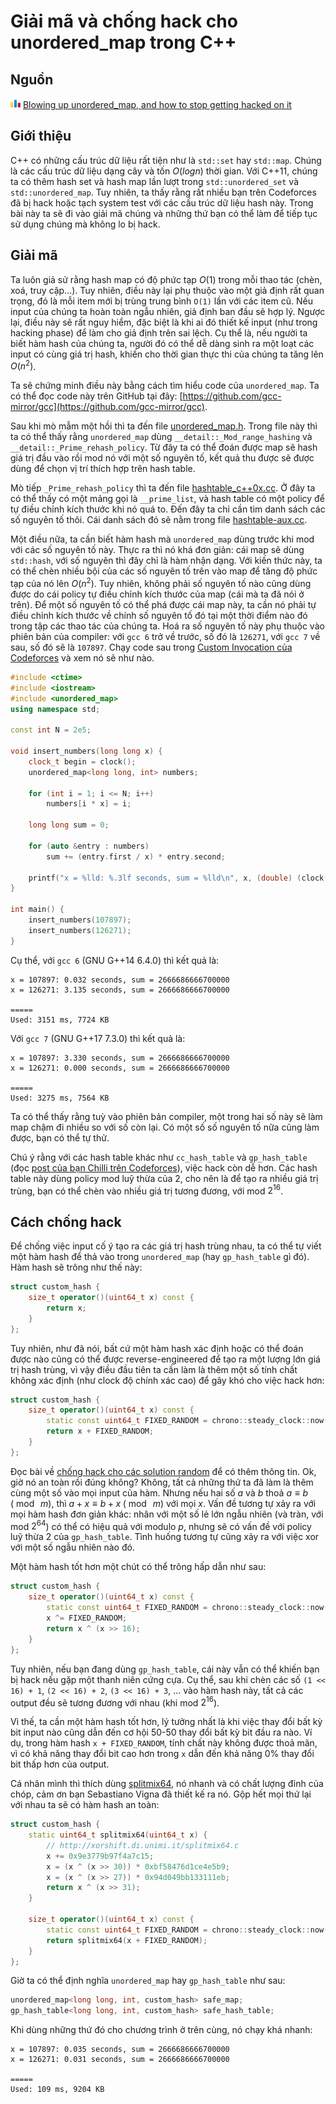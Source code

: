 # Giải mã và chống hack cho unordered_map trong C++

## Nguồn

<img src="../../../assets/images/codeforces.png" width="16" height="16"/> [Blowing up unordered_map, and how to stop getting hacked on it](https://codeforces.com/blog/entry/62393)

## Giới thiệu

C++ có những cấu trúc dữ liệu rất tiện như là `std::set` hay `std::map`. Chúng là các cấu trúc dữ liệu dạng cây và tốn $O(log n)$ thời gian. Với C++11, chúng ta có thêm hash set và hash map lần lượt trong `std::unordered_set` và `std::unordered_map`. Tuy nhiên, ta thấy rằng rất nhiều bạn trên Codeforces đã bị hack hoặc tạch system test với các cấu trúc dữ liệu hash này. Trong bài này ta sẽ đi vào giải mã chúng và những thứ bạn có thể làm để tiếp tục sử dụng chúng mà không lo bị hack.

## Giải mã

Ta luôn giả sử rằng hash map có độ phức tạp $O(1)$ trong mỗi thao tác (chèn, xoá, truy cập...). Tuy nhiên, điều này lại phụ thuộc vào một giả định rất quan trọng, đó là mỗi item mới bị trùng trung bình `O(1)` lần với các item cũ. Nếu input của chúng ta hoàn toàn ngẫu nhiên, giả định ban đầu sẽ hợp lý. Ngược lại, điều này sẽ rất nguy hiểm, đặc biệt là khi ai đó thiết kế input (như trong hacking phase) để làm cho giả định trên sai lệch. Cụ thể là, nếu người ta biết hàm hash của chúng ta, người đó có thể dễ dàng sinh ra một loạt các input có cùng giá trị hash, khiến cho thời gian thực thi của chúng ta tăng lên $O(n^2)$.

Ta sẽ chứng minh điều này bằng cách tìm hiểu code của `unordered_map`. Ta có thể đọc code này trên GitHub tại đây: [https://github.com/gcc-mirror/gcc](https://github.com/gcc-mirror/gcc).

Sau khi mò mẫm một hồi thì ta đến file [unordered_map.h](https://github.com/gcc-mirror/gcc/blob/5bea0e90e58d971cf3e67f784a116d81a20b927a/libstdc%2B%2B-v3/include/bits/unordered_map.h). Trong file này thì ta có thể thấy rằng `unordered_map` dùng `__detail::_Mod_range_hashing` và `__detail::_Prime_rehash_policy`. Từ đây ta có thể đoán được map sẽ hash giá trị đầu vào rồi mod nó với một số nguyên tố, kết quả thu được sẽ được dùng để chọn vị trí thích hợp trên hash table.

Mò tiếp `_Prime_rehash_policy` thì ta đến file [hashtable_c++0x.cc](https://github.com/gcc-mirror/gcc/blob/5bea0e90e58d971cf3e67f784a116d81a20b927a/libstdc%2B%2B-v3/src/c%2B%2B11/hashtable_c%2B%2B0x.cc). Ở đây ta có thể thấy có một mảng gọi là `__prime_list`, và hash table có một policy để tự điều chỉnh kích thước khi nó quá to. Đến đây ta chỉ cần tìm danh sách các số nguyên tố thôi. Cái danh sách đó sẽ nằm trong file [hashtable-aux.cc](https://github.com/gcc-mirror/gcc/blob/5bea0e90e58d971cf3e67f784a116d81a20b927a/libstdc%2B%2B-v3/src/shared/hashtable-aux.cc).

Một điều nữa, ta cần biết hàm hash mà `unordered_map` dùng trước khi mod với các số nguyên tố này. Thực ra thì nó khá đơn giản: cái map sẽ dùng `std::hash`, với số nguyên thì đây chỉ là hàm nhận dạng. Với kiến thức này, ta có thể chèn nhiều bội của các số nguyên tố trên vào map để tăng độ phức tạp của nó lên $O(n^2)$. Tuy nhiên, không phải số nguyên tố nào cũng dùng được do cái policy tự điều chỉnh kích thước của map (cái mà ta đã nói ở trên). Để một số nguyên tố có thể phá được cái map này, ta cần nó phải tự điều chỉnh kích thước về chính số nguyên tố đó tại một thời điểm nào đó trong tập các thao tác của chúng ta. Hoá ra số nguyên tố này phụ thuộc vào phiên bản của compiler: với `gcc 6` trở về trước, số đó là `126271`, với `gcc 7` về sau, số đó sẽ là `107897`. Chạy code sau trong [Custom Invocation của Codeforces](https://codeforces.com/contest/1033/customtest) và xem nó sẽ như nào.

```cpp
#include <ctime>
#include <iostream>
#include <unordered_map>
using namespace std;

const int N = 2e5;

void insert_numbers(long long x) {
    clock_t begin = clock();
    unordered_map<long long, int> numbers;

    for (int i = 1; i <= N; i++)
        numbers[i * x] = i;

    long long sum = 0;

    for (auto &entry : numbers)
        sum += (entry.first / x) * entry.second;

    printf("x = %lld: %.3lf seconds, sum = %lld\n", x, (double) (clock() - begin) / CLOCKS_PER_SEC, sum);
}

int main() {
    insert_numbers(107897);
    insert_numbers(126271);
}
```

Cụ thể, với `gcc 6` (GNU G++14 6.4.0) thì kết quả là:

```
x = 107897: 0.032 seconds, sum = 2666686666700000
x = 126271: 3.135 seconds, sum = 2666686666700000

=====
Used: 3151 ms, 7724 KB
```

Với `gcc 7` (GNU G++17 7.3.0) thì kết quả là:

```
x = 107897: 3.330 seconds, sum = 2666686666700000
x = 126271: 0.000 seconds, sum = 2666686666700000

=====
Used: 3275 ms, 7564 KB
```

Ta có thể thấy rằng tuỳ vào phiên bản compiler, một trong hai số này sẽ làm map chậm đi nhiều so với số còn lại. Có một số số nguyên tố nữa cũng làm được, bạn có thể tự thử.

Chú ý rằng với các hash table khác như `cc_hash_table` và `gp_hash_table` (đọc [post của bạn Chilli trên Codeforces](https://codeforces.com/blog/entry/60737)), việc hack còn dễ hơn. Các hash table này dùng policy mod luỹ thừa của 2, cho nên là để tạo ra nhiều giá trị trùng, bạn có thể chèn vào nhiều giá trị tương đương, với mod $2^{16}$.

## Cách chống hack

Để chống việc input cố ý tạo ra các giá trị hash trùng nhau, ta có thể tự viết một hàm hash để thả vào trong `unordered_map` (hay `gp_hash_table` gì đó). Hàm hash sẽ trông như thế này:

```cpp
struct custom_hash {
    size_t operator()(uint64_t x) const {
        return x;
    }
};
```

Tuy nhiên, như đã nói, bất cứ một hàm hash xác định hoặc có thể đoán được nào cũng có thể được reverse-engineered để tạo ra một lượng lớn giá trị hash trùng, vì vậy điều đầu tiên ta cần làm là thêm một số tính chất không xác định (như clock độ chính xác cao) để gây khó cho việc hack hơn:

```cpp
struct custom_hash {
    size_t operator()(uint64_t x) const {
        static const uint64_t FIXED_RANDOM = chrono::steady_clock::now().time_since_epoch().count();
        return x + FIXED_RANDOM;
    }
};
```

Đọc bài về [chống hack cho các solution random](https://codeforces.com/blog/entry/61675) để có thêm thông tin. Ok, giờ nó an toàn rồi đúng không? Không, tất cả những thứ ta đã làm là thêm cùng một số vào mọi input của hàm. Nhưng nếu hai số $a$ và $b$ thoả $a \equiv b \;(\bmod\; m)$, thì $a + x \equiv b + x \;(\bmod\; m)$ với mọi $x$. Vấn đề tương tự xảy ra với mọi hàm hash đơn giản khác: nhân với một số lẻ lớn ngẫu nhiên (và tràn, với mod $2^{64}$) có thể có hiệu quả với modulo $p$, nhưng sẽ có vấn đề với policy luỹ thừa 2 của `gp_hash_table`. Tình huống tương tự cũng xảy ra với việc xor với một số ngẫu nhiên nào đó.

Một hàm hash tốt hơn một chút có thể trông hấp dẫn như sau:

```cpp
struct custom_hash {
    size_t operator()(uint64_t x) const {
        static const uint64_t FIXED_RANDOM = chrono::steady_clock::now().time_since_epoch().count();
        x ^= FIXED_RANDOM;
        return x ^ (x >> 16);
    }
};
```

Tuy nhiên, nếu bạn đang dùng `gp_hash_table`, cái này vẫn có thể khiến bạn bị hack nếu gặp một thanh niên cứng cựa. Cụ thể, sau khi chèn các số `(1 << 16) + 1`, `(2 << 16) + 2`, `(3 << 16) + 3`, ... vào hàm hash này, tất cả các output đều sẽ tương đương với nhau (khi mod $2^{16}$).

Vì thế, ta cần một hàm hash tốt hơn, lý tưởng nhất là khi việc thay đổi bất kỳ bit input nào cũng dẫn đến cơ hội 50-50 thay đổi bất kỳ bit đầu ra nào. Ví dụ, trong hàm hash `x + FIXED_RANDOM`, tính chất này không được thoả mãn, vì có khả năng thay đổi bit cao hơn trong `x` dẫn đến khả năng 0% thay đổi bit thấp hơn của output.

Cá nhân mình thì thích dùng [splitmix64](http://xoshiro.di.unimi.it/splitmix64.c), nó nhanh và có chất lượng đỉnh của chóp, cảm ơn bạn Sebastiano Vigna đã thiết kế ra nó. Gộp hết mọi thứ lại với nhau ta sẽ có hàm hash an toàn:

```cpp
struct custom_hash {
    static uint64_t splitmix64(uint64_t x) {
        // http://xorshift.di.unimi.it/splitmix64.c
        x += 0x9e3779b97f4a7c15;
        x = (x ^ (x >> 30)) * 0xbf58476d1ce4e5b9;
        x = (x ^ (x >> 27)) * 0x94d049bb133111eb;
        return x ^ (x >> 31);
    }

    size_t operator()(uint64_t x) const {
        static const uint64_t FIXED_RANDOM = chrono::steady_clock::now().time_since_epoch().count();
        return splitmix64(x + FIXED_RANDOM);
    }
};
```

Giờ ta có thể định nghĩa `unordered_map` hay `gp_hash_table` như sau:

```cpp
unordered_map<long long, int, custom_hash> safe_map;
gp_hash_table<long long, int, custom_hash> safe_hash_table;
```

Khi dùng những thứ đó cho chương trình ở trên cùng, nó chạy khá nhanh:

```
x = 107897: 0.035 seconds, sum = 2666686666700000
x = 126271: 0.031 seconds, sum = 2666686666700000

=====
Used: 109 ms, 9204 KB
```
